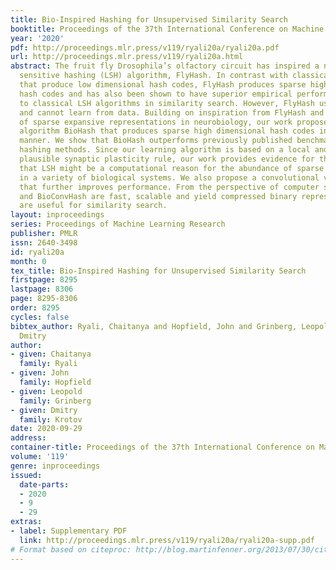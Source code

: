 ```yaml
---
title: Bio-Inspired Hashing for Unsupervised Similarity Search
booktitle: Proceedings of the 37th International Conference on Machine Learning
year: '2020'
pdf: http://proceedings.mlr.press/v119/ryali20a/ryali20a.pdf
url: http://proceedings.mlr.press/v119/ryali20a.html
abstract: The fruit fly Drosophila’s olfactory circuit has inspired a new locality
  sensitive hashing (LSH) algorithm, FlyHash. In contrast with classical LSH algorithms
  that produce low dimensional hash codes, FlyHash produces sparse high-dimensional
  hash codes and has also been shown to have superior empirical performance compared
  to classical LSH algorithms in similarity search. However, FlyHash uses random projections
  and cannot learn from data. Building on inspiration from FlyHash and the ubiquity
  of sparse expansive representations in neurobiology, our work proposes a novel hashing
  algorithm BioHash that produces sparse high dimensional hash codes in a data-driven
  manner. We show that BioHash outperforms previously published benchmarks for various
  hashing methods. Since our learning algorithm is based on a local and biologically
  plausible synaptic plasticity rule, our work provides evidence for the proposal
  that LSH might be a computational reason for the abundance of sparse expansive motifs
  in a variety of biological systems. We also propose a convolutional variant BioConvHash
  that further improves performance. From the perspective of computer science, BioHash
  and BioConvHash are fast, scalable and yield compressed binary representations that
  are useful for similarity search.
layout: inproceedings
series: Proceedings of Machine Learning Research
publisher: PMLR
issn: 2640-3498
id: ryali20a
month: 0
tex_title: Bio-Inspired Hashing for Unsupervised Similarity Search
firstpage: 8295
lastpage: 8306
page: 8295-8306
order: 8295
cycles: false
bibtex_author: Ryali, Chaitanya and Hopfield, John and Grinberg, Leopold and Krotov,
  Dmitry
author:
- given: Chaitanya
  family: Ryali
- given: John
  family: Hopfield
- given: Leopold
  family: Grinberg
- given: Dmitry
  family: Krotov
date: 2020-09-29
address: 
container-title: Proceedings of the 37th International Conference on Machine Learning
volume: '119'
genre: inproceedings
issued:
  date-parts:
  - 2020
  - 9
  - 29
extras:
- label: Supplementary PDF
  link: http://proceedings.mlr.press/v119/ryali20a/ryali20a-supp.pdf
# Format based on citeproc: http://blog.martinfenner.org/2013/07/30/citeproc-yaml-for-bibliographies/
---
```

